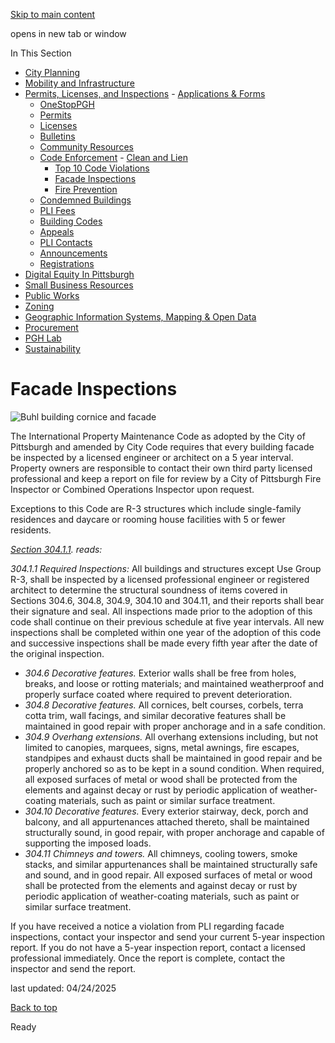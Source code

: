 [Skip to main content](https://www.pittsburghpa.gov/Business-Development/Permits-Licenses-and-Inspections/Code-Enforcement/Facade-Inspections#main-content)

opens in new tab or window

In This Section

- [City Planning](https://www.pittsburghpa.gov/Business-Development/City-Planning)
- [Mobility and Infrastructure](https://www.pittsburghpa.gov/Business-Development/Mobility-and-Infrastructure)
- [Permits, Licenses, and Inspections](https://www.pittsburghpa.gov/Business-Development/Permits-Licenses-and-Inspections)  - [Applications & Forms](https://www.pittsburghpa.gov/Business-Development/Permits-Licenses-and-Inspections/Applications-Forms)
  - [OneStopPGH](https://www.pittsburghpa.gov/Business-Development/Permits-Licenses-and-Inspections/OneStopPGH)
  - [Permits](https://www.pittsburghpa.gov/Business-Development/Permits-Licenses-and-Inspections/Permits)
  - [Licenses](https://www.pittsburghpa.gov/Business-Development/Permits-Licenses-and-Inspections/Licenses)
  - [Bulletins](https://www.pittsburghpa.gov/Business-Development/Permits-Licenses-and-Inspections/PLI-Bulletins)
  - [Community Resources](https://www.pittsburghpa.gov/Business-Development/Permits-Licenses-and-Inspections/Community-Resources)
  - [Code Enforcement](https://www.pittsburghpa.gov/Business-Development/Permits-Licenses-and-Inspections/Code-Enforcement)    - [Clean and Lien](https://www.pittsburghpa.gov/Business-Development/Permits-Licenses-and-Inspections/Code-Enforcement/Clean-and-Lien)
    - [Top 10 Code Violations](https://www.pittsburghpa.gov/Business-Development/Permits-Licenses-and-Inspections/Code-Enforcement/Top-10-Code-Violations)
    - [Facade Inspections](https://www.pittsburghpa.gov/Business-Development/Permits-Licenses-and-Inspections/Code-Enforcement/Facade-Inspections)
    - [Fire Prevention](https://www.pittsburghpa.gov/Business-Development/Permits-Licenses-and-Inspections/Code-Enforcement/Fire-Prevention)
  - [Condemned Buildings](https://www.pittsburghpa.gov/Business-Development/Permits-Licenses-and-Inspections/Condemned-Buildings)
  - [PLI Fees](https://www.pittsburghpa.gov/Business-Development/Permits-Licenses-and-Inspections/Fees)
  - [Building Codes](https://www.pittsburghpa.gov/Business-Development/Permits-Licenses-and-Inspections/Building-Codes)
  - [Appeals](https://www.pittsburghpa.gov/Business-Development/Permits-Licenses-and-Inspections/Appeals)
  - [PLI Contacts](https://www.pittsburghpa.gov/Business-Development/Permits-Licenses-and-Inspections/Contacts)
  - [Announcements](https://www.pittsburghpa.gov/Business-Development/Permits-Licenses-and-Inspections/Announcements)
  - [Registrations](https://www.pittsburghpa.gov/Business-Development/Permits-Licenses-and-Inspections/Registrations)
- [Digital Equity In Pittsburgh](https://www.pittsburghpa.gov/Business-Development/Digital-Equity-In-Pittsburgh)
- [Small Business Resources](https://www.pittsburghpa.gov/Business-Development/Small-Business-Resources)
- [Public Works](https://www.pittsburghpa.gov/Business-Development/Public-Works)
- [Zoning](https://www.pittsburghpa.gov/Business-Development/Zoning)
- [Geographic Information Systems, Mapping & Open Data](https://www.pittsburghpa.gov/Business-Development/Geographic-Information-Systems-Mapping-Open-Data)
- [Procurement](https://www.pittsburghpa.gov/Business-Development/Procurement)
- [PGH Lab](https://www.pittsburghpa.gov/Business-Development/PGH-Lab)
- [Sustainability](https://www.pittsburghpa.gov/Business-Development/Sustainability)

# Facade Inspections

![Buhl building cornice and facade](https://www.pittsburghpa.gov/files/assets/city/v/1/pli/images/2052_buhl_building_pittsburgh_2015-09-10_02.jpg?dimension=pageimage&w=480)

The International Property Maintenance Code as adopted by the City of Pittsburgh and amended by City Code requires that every building facade be inspected by a licensed engineer or architect on a 5 year interval. Property owners are responsible to contact their own third party licensed professional and keep a report on file for review by a City of Pittsburgh Fire Inspector or Combined Operations Inspector upon request.

Exceptions to this Code are R-3 structures which include single-family residences and daycare or rooming house facilities with 5 or fewer residents.

_[Section 304.1.1](https://library.municode.com/pa/pittsburgh/codes/code_of_ordinances?nodeId=PIZOCO_TITTENBU_CH1004INPRMACOAD). reads:_

_304.1.1 Required Inspections:_ All buildings and structures except Use Group R-3, shall be inspected by a licensed professional engineer or registered architect to determine the structural soundness of items covered in Sections 304.6, 304.8, 304.9, 304.10 and 304.11, and their reports shall bear their signature and seal. All inspections made prior to the adoption of this code shall continue on their previous schedule at five year intervals. All new inspections shall be completed within one year of the adoption of this code and successive inspections shall be made every fifth year after the date of the original inspection.

- _304.6 Decorative features._ Exterior walls shall be free from holes, breaks, and loose or rotting materials; and maintained weatherproof and properly surface coated where required to prevent deterioration.
- _304.8 Decorative features._ All cornices, belt courses, corbels, terra cotta trim, wall facings, and similar decorative features shall be maintained in good repair with proper anchorage and in a safe condition.
- _304.9 Overhang extensions._ All overhang extensions including, but not limited to canopies, marquees, signs, metal awnings, fire escapes, standpipes and exhaust ducts shall be maintained in good repair and be properly anchored so as to be kept in a sound condition. When required, all exposed surfaces of metal or wood shall be protected from the elements and against decay or rust by periodic application of weather-coating materials, such as paint or similar surface treatment.
- _304.10 Decorative features._ Every exterior stairway, deck, porch and balcony, and all appurtenances attached thereto, shall be maintained structurally sound, in good repair, with proper anchorage and capable of supporting the imposed loads.
- _304.11 Chimneys and towers._ All chimneys, cooling towers, smoke stacks, and similar appurtenances shall be maintained structurally safe and sound, and in good repair. All exposed surfaces of metal or wood shall be protected from the elements and against decay or rust by periodic application of weather-coating materials, such as paint or similar surface treatment.

If you have received a notice a violation from PLI regarding facade inspections, contact your inspector and send your current 5-year inspection report. If you do not have a 5-year inspection report, contact a licensed professional immediately. Once the report is complete, contact the inspector and send the report.

last updated: 04/24/2025

[Back to top](https://www.pittsburghpa.gov/Business-Development/Permits-Licenses-and-Inspections/Code-Enforcement/Facade-Inspections#body-top)

Ready
